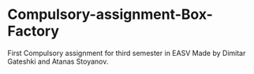# Compulsory-assignment-Box-Factory
First Compulsory assignment for third semester in EASV
Made by Dimitar Gateshki and Atanas Stoyanov.
